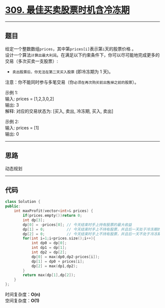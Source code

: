 # [309. 最佳买卖股票时机含冷冻期](https://leetcode.cn/problems/best-time-to-buy-and-sell-stock-with-cooldown/)

---

## 题目

给定一个整数数组`prices`，其中第`prices[i]`表示第`i`天的股票价格 。​  
设计一个算法`计算出最大利润`。在满足以下约束条件下，你可以尽可能地完成更多的交易（多次买卖一支股票）:  
- `卖出股票后，你无法在第二天买入股票` (即冷冻期为 1 天)。  

注意：你不能同时参与多笔交易（你`必须在再次购买前出售掉之前的股票`）。  

示例 1:  
输入: prices = [1,2,3,0,2]  
输出: 3   
解释: 对应的交易状态为: [买入, 卖出, 冷冻期, 买入, 卖出]  

示例 2:  
输入: prices = [1]   
输出: 0  

---

## 思路

动态规划

---

## 代码

```C++
class Solution {
public:
    int maxProfit(vector<int>& prices) {
        if(prices.empty())return 0;
        int dp[3];
        dp[0] = -prices[0]; // 今天结束时手上持有股票的最大收益
        dp[1] = 0;          // 今天结束时手上不持有股票，并且后一天处于冷冻期的累计最大收益
        dp[2] = 0;          // 今天结束时手上不持有股票，并且后一天不处于冷冻期的累计最大收益
        for(int i=1;i<prices.size();i++){
            int dp0 = dp[0];
            int dp1 = dp[1];
            int dp2 = dp[2];
            dp[0] = max(dp0,dp2-prices[i]);
            dp[1] = dp0 + prices[i];
            dp[2] = max(dp1,dp2);
        }
        return max(dp[1],dp[2]);
    }
};
```

时间复杂度：**O(n)**  
空间复杂度：**O(1)**
